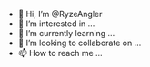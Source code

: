 - 👋 Hi, I’m @RyzeAngler
- 👀 I’m interested in ...
- 🌱 I’m currently learning ...
- 💞️ I’m looking to collaborate on ...
- 📫 How to reach me ...

<!---
RyzeAngler/RyzeAngler is a ✨ special ✨ repository because its `README.md` (this file) appears on your GitHub profile.
You can click the Preview link to take a look at your changes.
--->
